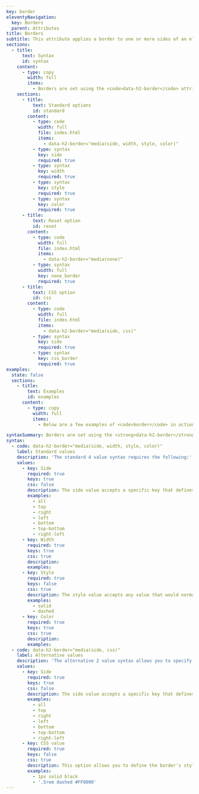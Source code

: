 ```yaml
---
key: border
eleventyNavigation:
  key: Borders
  parent: Attributes
title: Borders
subtitle: This attribute applies a border to one or more sides of an element.
sections:
  - title:
      text: Syntax
      id: syntax
    content:
      - type: copy
        width: full
        items:
          - Borders are set using the <code>data-h2-border</code> attribute and accepts 1, 2, or 4 options.
    sections:
      - title:
          text: Standard options
          id: standard
        content:
          - type: code
            width: full
            file: index.html
            items:
              - data-h2-border="media(side, width, style, color)"
          - type: syntax
            key: side
            required: true
          - type: syntax
            key: width
            required: true
          - type: syntax
            key: style
            required: true
          - type: syntax
            key: color
            required: true
      - title:
          text: Reset option
          id: reset
        content:
          - type: code
            width: full
            file: index.html
            items:
              - data-h2-border="media(none)"
          - type: syntax
            width: full
            key: none_border
            required: true
      - title:
          text: CSS option
          id: css
        content:
          - type: code
            width: full
            file: index.html
            items:
              - data-h2-border="media(side, css)"
          - type: syntax
            key: side
            required: true
          - type: syntax
            key: css_border
            required: true
examples:
  state: false
  sections:
    - title:
        text: Examples
        id: examples
      content:
        - type: copy
          width: full
          items:
            - Below are a few examples of <code>border</code> in action.

syntaxSummary: Borders are set using the <strong>data-h2-border</strong> attribute which accepts 2 or 4 values.
syntax:
  - code: data-h2-border="media(side, width, style, color)"
    label: Standard values
    description: 'The standard 4 value syntax requires the following:'
    values:
      - key: Side
        required: true
        keys: true
        css: false
        description: The side value accepts a specific key that defines which sides of the element you'd like the border to apply to.
        examples:
          - all
          - top
          - right
          - left
          - bottom
          - top-bottom
          - right-left
      - key: Width
        required: true
        keys: true
        css: true
        description:
        examples:
      - key: Style
        required: true
        keys: false
        css: true
        description: The style value accepts any value that would normally work as a CSS border-style declaration.
        examples:
          - solid
          - dashed
      - key: Color
        required: true
        keys: true
        css: true
        description:
        examples:
  - code: data-h2-border="media(side, css)"
    label: Alternative values
    description: 'The alternative 2 value syntax allows you to specify a side and apply a CSS border value. It requires the following values:'
    values:
      - key: Side
        required: true
        keys: true
        css: false
        description: The side value accepts a specific key that defines which sides of the element you'd like the border to apply to.
        examples:
          - all
          - top
          - right
          - left
          - bottom
          - top-bottom
          - right-left
      - key: CSS value
        required: true
        keys: false
        css: true
        description: This option allows you to define the border's styles using standard CSS syntax. Note that color keys and space multipliers do not work using this approach.
        examples:
          - 1px solid black
          - '.5rem dashed #FF0000'
---
```

